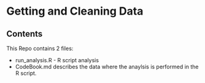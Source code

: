 Getting and Cleaning Data 
=========================

## Contents
This Repo contains 2 files:
* run_analysis.R - R script analysis
* CodeBook.md describes the data where the anaylsis is performed in the R script.
